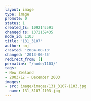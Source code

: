 ```yaml
---
layout: image
type: image
promote: 0
status: 1
created_ts: 1092143591
changed_ts: 1372159435
node_id: 1103
title: '131_3107'
author: anj
created: '2004-08-10'
changed: '2013-06-25'
redirect_from: []
permalink: "/node/1103/"
tags:
- New Zealand
- 2003/12 - December 2003
images:
- src: image/images/131_3107-1103.jpg
  name: 131_3107-1103.jpg
---
```


